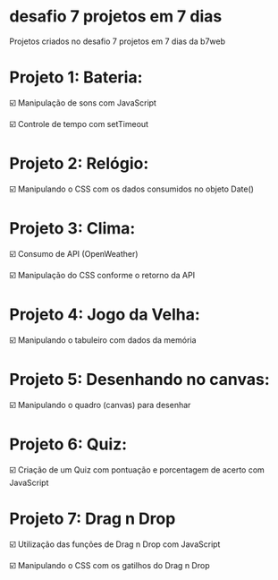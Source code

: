 # desafio 7 projetos em 7 dias
Projetos criados no desafio 7 projetos em 7 dias da b7web

# Projeto 1: Bateria:
:ballot_box_with_check: Manipulação de sons com JavaScript

:ballot_box_with_check: Controle de tempo com setTimeout

# Projeto 2: Relógio:
:ballot_box_with_check: Manipulando o CSS com os dados consumidos no objeto Date()

# Projeto 3: Clima:
:ballot_box_with_check: Consumo de API (OpenWeather)

:ballot_box_with_check: Manipulação do CSS conforme o retorno da API

# Projeto 4: Jogo da Velha:
:ballot_box_with_check: Manipulando o tabuleiro com dados da memória

# Projeto 5: Desenhando no canvas:
:ballot_box_with_check: Manipulando o quadro (canvas) para desenhar

# Projeto 6: Quiz:
:ballot_box_with_check: Criação de um Quiz com pontuação e porcentagem de acerto com JavaScript

# Projeto 7: Drag n Drop
:ballot_box_with_check: Utilização das funções de Drag n Drop com JavaScript

:ballot_box_with_check: Manipulando o CSS com os gatilhos do Drag n Drop
